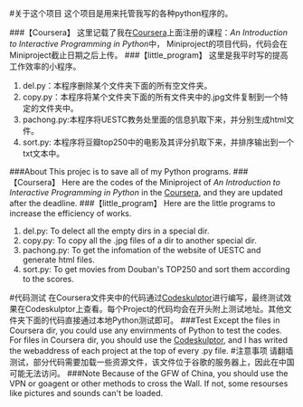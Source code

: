 #关于这个项目
  这个项目是用来托管我写的各种python程序的。
  
###【Coursera】
  这里记载了我在[Coursera](http://www.coursera.org)上面注册的课程：*An Introduction to Interactive Programming in Python*中， Miniproject的项目代码，代码会在Miniproject截止日期之后上传。
###【little_program】
  这里是我平时写的提高工作效率的小程序。

  1. del.py：本程序删除某个文件夹下面的所有空文件夹。
  2. copy.py：本程序将某个文件夹下面的所有文件夹中的.jpg文件复制到一个特定的文件夹中。
  3. pachong.py:本程序将UESTC教务处里面的信息扒取下来，并分别生成html文件。
  4. sort.py: 本程序将豆瓣top250中的电影及其评分扒取下来，并排序输出到一个txt文本中。

###About
  This projec is to save all of my Python programs.
###【Coursera】
  Here are the codes of the Miniproject of *An Introduction to Interactive Programming in Python* in the [Coursera](http://www.coursera.org), and they are updated after the deadline.
###【little_program】
  Here are the little programs to increase the efficiency of works.

  1. del.py: To delect all the empty dirs in a special dir.
  2. copy.py: To copy all the .jpg  files of a dir to another special dir.
  3. pachong.py: To get the infomation of the website of UESTC and generate html files.
  4. sort.py: To get movies from Douban's TOP250 and sort them according to the scores.
  
#代码测试
  在Coursera文件夹中的代码通过[Codeskulptor](http://www.codeskulptor.org/)进行编写，最终测试效果在Codeskulptor上查看。每个Project的代码均会在开头附上测试地址。其他文件夹下面的代码直接通过本地Python测试即可。
###Test
  Except the files in Coursera dir, you could use any envirnments of Python to test the codes. For files in Coursera dir, you should use the [Codeskulptor](http://www.codeskulptor.org/), and I has writed the webaddress of each project at the top of every .py file.
#注意事项
  请翻墙测试，部分代码需要加载一些资源文件，该文件位于谷歌的服务器上，因此在中国可能无法访问。
###Note
  Because of the GFW of China, you should use the VPN or goagent or other methods to cross the Wall. If not, some resourses like pictures and sounds can't be loaded.
